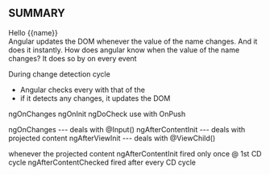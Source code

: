 ## SUMMARY

<div>Hello {{name}}</div>
Angular updates the DOM whenever the value of the name changes. And it does it instantly.
How does angular know when the value of the name changes? 
It does so by <running a change detection cycle> on every event

During change detection cycle
- Angular checks every <bound property in the template> with that of the <component class>
- if it detects any changes, it updates the DOM


ngOnChanges
ngOnInit
ngDoCheck       use with OnPush

ngOnChanges             --- deals with @Input()
ngAfterContentInit      --- deals with projected content
ngAfterViewInit         --- deals with @ViewChild()

<ng-content></ng-content>   whenever the projected content 
ngAfterContentInit                  fired only once @ 1st CD cycle
ngAfterContentChecked               fired after every CD cycle
<!-- ------------------------------------------------------------------------- -->